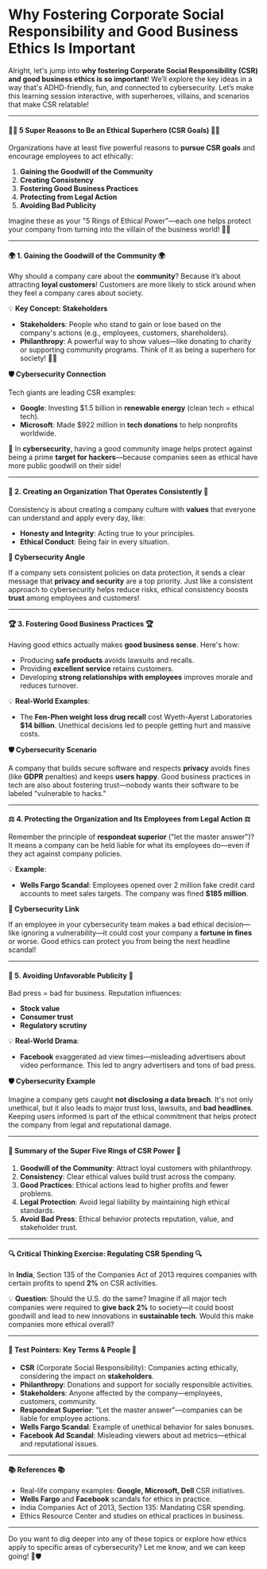 # Why Fostering Corporate Social Responsibility and Good Business Ethics Is Important

Alright, let's jump into **why fostering Corporate Social Responsibility (CSR) and good business ethics is so important**! We’ll explore the key ideas in a way that's ADHD-friendly, fun, and connected to cybersecurity. Let’s make this learning session interactive, with superheroes, villains, and scenarios that make CSR relatable!

***

#### 🦸‍♂️ **5 Super Reasons to Be an Ethical Superhero (CSR Goals)** 🦸‍♀️

Organizations have at least five powerful reasons to **pursue CSR goals** and encourage employees to act ethically:

1. **Gaining the Goodwill of the Community**
2. **Creating Consistency**
3. **Fostering Good Business Practices**
4. **Protecting from Legal Action**
5. **Avoiding Bad Publicity**

Imagine these as your "5 Rings of Ethical Power"—each one helps protect your company from turning into the villain of the business world! 💍✨

***

#### 🌍 **1. Gaining the Goodwill of the Community** 🌍

Why should a company care about the **community**? Because it’s about attracting **loyal customers**! Customers are more likely to stick around when they feel a company cares about society.

💡 **Key Concept: Stakeholders**

* **Stakeholders**: People who stand to gain or lose based on the company's actions (e.g., employees, customers, shareholders).
* **Philanthropy**: A powerful way to show values—like donating to charity or supporting community programs. Think of it as being a superhero for society! 🦸‍♂️

**🛡️ Cybersecurity Connection**

Tech giants are leading CSR examples:

* **Google**: Investing $1.5 billion in **renewable energy** (clean tech = ethical tech).
* **Microsoft**: Made $922 million in **tech donations** to help nonprofits worldwide.

🔐 In **cybersecurity**, having a good community image helps protect against being a prime **target for hackers**—because companies seen as ethical have more public goodwill on their side!

***

#### 🔄 **2. Creating an Organization That Operates Consistently** 🔄

Consistency is about creating a company culture with **values** that everyone can understand and apply every day, like:

* **Honesty and Integrity**: Acting true to your principles.
* **Ethical Conduct**: Being fair in every situation.

**🤖 Cybersecurity Angle**

If a company sets consistent policies on data protection, it sends a clear message that **privacy and security** are a top priority. Just like a consistent approach to cybersecurity helps reduce risks, ethical consistency boosts **trust** among employees and customers!

***

#### 🏆 **3. Fostering Good Business Practices** 🏆

Having good ethics actually makes **good business sense**. Here's how:

* Producing **safe products** avoids lawsuits and recalls.
* Providing **excellent service** retains customers.
* Developing **strong relationships with employees** improves morale and reduces turnover.

💡 **Real-World Examples**:

* The **Fen-Phen weight loss drug recall** cost Wyeth-Ayerst Laboratories **$14 billion**. Unethical decisions led to people getting hurt and massive costs.

**🛡️ Cybersecurity Scenario**

A company that builds secure software and respects **privacy** avoids fines (like **GDPR** penalties) and keeps **users happy**. Good business practices in tech are also about fostering trust—nobody wants their software to be labeled "vulnerable to hacks."

***

#### ⚖️ **4. Protecting the Organization and Its Employees from Legal Action** ⚖️

Remember the principle of **respondeat superior** ("let the master answer")? It means a company can be held liable for what its employees do—even if they act against company policies.

💡 **Example**:

* **Wells Fargo Scandal**: Employees opened over 2 million fake credit card accounts to meet sales targets. The company was fined **$185 million**.

**🤖 Cybersecurity Link**

If an employee in your cybersecurity team makes a bad ethical decision—like ignoring a vulnerability—it could cost your company a **fortune in fines** or worse. Good ethics can protect you from being the next headline scandal!

***

#### 📰 **5. Avoiding Unfavorable Publicity** 📰

Bad press = bad for business. Reputation influences:

* **Stock value**
* **Consumer trust**
* **Regulatory scrutiny**

💡 **Real-World Drama**:

* **Facebook** exaggerated ad view times—misleading advertisers about video performance. This led to angry advertisers and tons of bad press.

**🛡️ Cybersecurity Example**

Imagine a company gets caught **not disclosing a data breach**. It's not only unethical, but it also leads to major trust loss, lawsuits, and **bad headlines**. Keeping users informed is part of the ethical commitment that helps protect the company from legal and reputational damage.

***

#### 🎉 **Summary of the Super Five Rings of CSR Power** 🎉

1. **Goodwill of the Community**: Attract loyal customers with philanthropy.
2. **Consistency**: Clear ethical values build trust across the company.
3. **Good Practices**: Ethical actions lead to higher profits and fewer problems.
4. **Legal Protection**: Avoid legal liability by maintaining high ethical standards.
5. **Avoid Bad Press**: Ethical behavior protects reputation, value, and stakeholder trust.

***

#### 🔍 **Critical Thinking Exercise: Regulating CSR Spending** 🔍

In **India**, Section 135 of the Companies Act of 2013 requires companies with certain profits to spend **2%** on CSR activities.

💡 **Question**: Should the U.S. do the same? Imagine if all major tech companies were required to **give back 2%** to society—it could boost goodwill and lead to new innovations in **sustainable tech**. Would this make companies more ethical overall?

***

#### 🎯 **Test Pointers: Key Terms & People** 🎯

* **CSR** (Corporate Social Responsibility): Companies acting ethically, considering the impact on **stakeholders**.
* **Philanthropy**: Donations and support for socially responsible activities.
* **Stakeholders**: Anyone affected by the company—employees, customers, community.
* **Respondeat Superior**: "Let the master answer"—companies can be liable for employee actions.
* **Wells Fargo Scandal**: Example of unethical behavior for sales bonuses.
* **Facebook Ad Scandal**: Misleading viewers about ad metrics—ethical and reputational issues.

***

#### 📚 **References** 📚

* Real-life company examples: **Google, Microsoft, Dell** CSR initiatives.
* **Wells Fargo** and **Facebook** scandals for ethics in practice.
* India Companies Act of 2013, Section 135: Mandating CSR spending.
* Ethics Resource Center and studies on ethical practices in business.

***

Do you want to dig deeper into any of these topics or explore how ethics apply to specific areas of cybersecurity? Let me know, and we can keep going! 🎉🛡️
